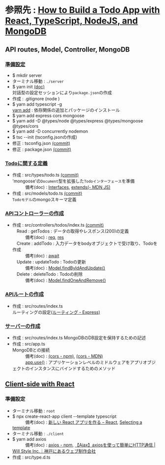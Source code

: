 # 参照先 : [How to Build a Todo App with React, TypeScript, NodeJS, and MongoDB](https://www.freecodecamp.org/news/how-to-build-a-todo-app-with-react-typescript-nodejs-and-mongodb/)

## API routes, Model, Controller, MongoDB
### [準備設定](https://www.freecodecamp.org/news/how-to-build-a-todo-app-with-react-typescript-nodejs-and-mongodb/#getting-set-up)
- $ mkdir server
- ターミナル移動 : ``./server``
- $ yarn init [(doc)](https://classic.yarnpkg.com/ja/docs/cli/init/#toc-yarn-init)  
  対話型の設定セッションにより``package.json``の作成
- 作成 : .gitignore (node
)
- $ yarn add typescript -g  
  [yarn add](https://classic.yarnpkg.com/ja/docs/cli/add) : 依存関係の追加とパッケージのインストール
- $ yarn add express cors mongoose
- $ yarn add -D @types/node @types/express @types/mongoose @types/cors
- $ yarn add -D concurrently nodemon
- $ tsc --init (tsconfig.jsonの作成)
- 修正 : tsconfig.json [(commit)](https://github.com/RiSEblackbird/TS_Node_MongoDB/commit/94b787c19102c441b156b18b8f303e23584149b7)
- 修正 : package.json [(commit)](https://github.com/RiSEblackbird/TS_Node_MongoDB/commit/e6d56691d47c3821de4abb2e5e023c8ba76aeca6)
### [Todoに関する定義](https://www.freecodecamp.org/news/how-to-build-a-todo-app-with-react-typescript-nodejs-and-mongodb/#create-a-todo-type)
- 作成 : src/types/todo.ts [(commit)](https://github.com/RiSEblackbird/TS_Node_MongoDB/commit/45c69c2aaad6bb5637bbaf148093881966821ff9)  
  'mongoose'の``Document``型を拡張した``Todoインターフェース``を準備  
　　　備考(doc) : [Interfaces](https://typescript-jp.gitbook.io/deep-dive/type-system/interfaces), [extends(- MDN JS)](https://developer.mozilla.org/ja/docs/Web/JavaScript/Reference/Classes/extends)
- 作成 : src/models/todo.ts [(commit)](https://github.com/RiSEblackbird/TS_Node_MongoDB/commit/df005a75343738800194ba0a422864d471207f11)  
  ``Todoモデル``のmongoスキーマ定義
### [APIコントローラーの作成](https://www.freecodecamp.org/news/how-to-build-a-todo-app-with-react-typescript-nodejs-and-mongodb/#create-api-controllers)
- 作成 : src/controllers/todos/index.ts [(commit)](https://github.com/RiSEblackbird/TS_Node_MongoDB/commit/db2515936100db42a2c6a0930e09e3d3a7c6b917)  
　Read : getTodos : データの取得やレスポンス(200)の定義  
　　　備考(doc) : [req](http://expressjs.com/ja/api.html#req), [res](http://expressjs.com/ja/api.html#res)  
　Create : addTodo : 入力データをbodyオブジェクトで受け取り、Todoを作成  
　　　備考(doc) : [await](https://typescript-jp.gitbook.io/deep-dive/future-javascript/async-await)  
　Update : updateTodo : Todoの更新  
　　　備考(doc) : [Model.findByIdAndUpdate()](https://mongoosejs.com/docs/api.html#model_Model.findByIdAndUpdate)  
　Delete : deleteTodo : Todoの削除  
　　　備考(doc) : [Model.findOneAndRemove()](https://mongoosejs.com/docs/api.html#model_Model.findOneAndRemove)  
### [APIルートの作成](https://www.freecodecamp.org/news/how-to-build-a-todo-app-with-react-typescript-nodejs-and-mongodb/#create-api-routes)
- 作成 : src/routes/index.ts  
  ルーティングの設定[(ルーティング - Express)](http://expressjs.com/ja/guide/routing.html)
### [サーバーの作成](https://www.freecodecamp.org/news/how-to-build-a-todo-app-with-react-typescript-nodejs-and-mongodb/#create-a-server)
- 作成 : src/routes/index.ts
  MongoDBのDB設定を保持するための記述
- 作成 : src/app.ts  
  MongoDBとの接続  
　　　備考(doc) : [(cors - npm)](https://www.npmjs.com/package/cors), [(cors - MDN)](https://developer.mozilla.org/ja/docs/Glossary/CORS)  
　　　[app.use()](https://expressjs.com/en/guide/using-middleware.html#middleware.application) : アプリケーションレベルのミドルウェアをアプリオブジェクトのインスタンスにバインドするためのメソッド
## [Client-side with React](https://www.freecodecamp.org/news/how-to-build-a-todo-app-with-react-typescript-nodejs-and-mongodb/#client-side-with-react-and-typescript)
### 準備設定
- ターミナル移動 : ``root``  
- $ npx create-react-app client --template typescript  
　　　備考(doc) : [新しい React アプリを作る – React](https://ja.reactjs.org/docs/create-a-new-react-app.html), [Selecting a template](https://create-react-app.dev/docs/getting-started#selecting-a-template)
- ターミナル移動 : ``./client``
- $ yarn add axios  
　　　備考(doc) : [axios - npm](https://www.npmjs.com/package/axios), [【Ajax】axiosを使って簡単にHTTP通信 | Will Style Inc.｜神戸にあるウェブ制作会社](https://www.willstyle.co.jp/blog/2751/)
- 作成 : src/type.d.ts